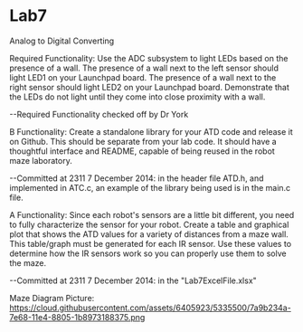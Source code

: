 Lab7
====

Analog to Digital Converting

Required Functionality: Use the ADC subsystem to light LEDs based on the presence of a wall. The presence of a wall next to the left sensor should light LED1 on your Launchpad board. The presence of a wall next to the right sensor should light LED2 on your Launchpad board. Demonstrate that the LEDs do not light until they come into close proximity with a wall.
      
--Required Functionality checked off by Dr York

B Functionality: Create a standalone library for your ATD code and release it on Github. This should be separate from your lab code. It should have a thoughtful interface and README, capable of being reused in the robot maze laboratory.
      
--Committed at 2311 7 December 2014: in the header file ATD.h, and implemented in ATC.c, an example of the library being
used is in the main.c file.

A Functionality: Since each robot's sensors are a little bit different, you need to fully characterize the sensor for your robot. Create a table and graphical plot that shows the ATD values for a variety of distances from a maze wall. This table/graph must be generated for each IR sensor. Use these values to determine how the IR sensors work so you can properly use them to solve the maze.
      
--Committed at 2311 7 December 2014: in the "Lab7ExcelFile.xlsx"

Maze Diagram Picture:
https://cloud.githubusercontent.com/assets/6405923/5335500/7a9b234a-7e68-11e4-8805-1b8973188375.png

